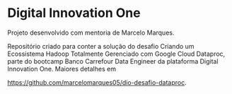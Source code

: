 # Digital Innovation One

 Projeto desenvolvido com mentoria de Marcelo Marques.



Repositório criado para conter a solução do desafio Criando um Ecossistema Hadoop Totalmente Gerenciado com Google Cloud Dataproc, 
parte do bootcamp Banco Carrefour Data Engineer da plataforma Digital Innovation One. Maiores detalhes em 

https://github.com/marcelomarques05/dio-desafio-dataproc.